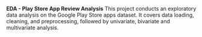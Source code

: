 **EDA - Play Store App Review Analysis**
This project conducts an exploratory data analysis on the Google Play Store apps dataset. It covers data loading, cleaning, and preprocessing, followed by univariate, bivariate and multivariate analysis.
